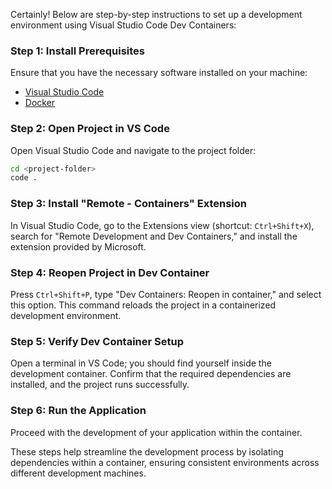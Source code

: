 Certainly! Below are step-by-step instructions to set up a development environment using Visual Studio Code Dev Containers:

### Step 1: Install Prerequisites

Ensure that you have the necessary software installed on your machine:

- [Visual Studio Code](https://code.visualstudio.com/)
- [Docker](https://www.docker.com/products/docker-desktop)

### Step 2: Open Project in VS Code

Open Visual Studio Code and navigate to the project folder:

```bash
cd <project-folder>
code .
```

### Step 3: Install "Remote - Containers" Extension

In Visual Studio Code, go to the Extensions view (shortcut: `Ctrl+Shift+X`), search for "Remote Development and Dev Containers," and install the extension provided by Microsoft.

### Step 4: Reopen Project in Dev Container

Press `Ctrl+Shift+P`, type "Dev Containers: Reopen in container," and select this option. This command reloads the project in a containerized development environment.

### Step 5: Verify Dev Container Setup

Open a terminal in VS Code; you should find yourself inside the development container. Confirm that the required dependencies are installed, and the project runs successfully.

### Step 6: Run the Application

Proceed with the development of your application within the container.

These steps help streamline the development process by isolating dependencies within a container, ensuring consistent environments across different development machines.

